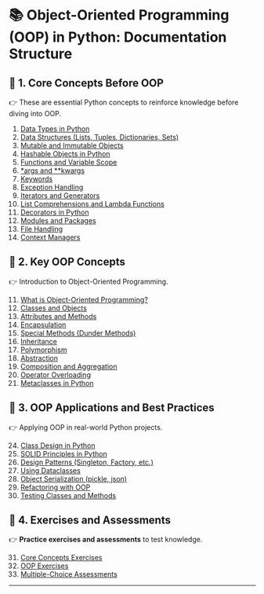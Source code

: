 # 📚 Object-Oriented Programming (OOP) in Python: Documentation Structure

## 🔹 **1. Core Concepts Before OOP**
👉 These are essential Python concepts to reinforce knowledge before diving into OOP.

1. [Data Types in Python](core-concepts/01_data-types-in-python.md)
2. [Data Structures (Lists, Tuples, Dictionaries, Sets)](core-concepts/02_data-structures.md)
3. [Mutable and Immutable Objects](core-concepts/03_mutable-and-immutable-objects.md)
4. [Hashable Objects in Python](core-concepts/04_hashable-objects-in-python.md)
5. [Functions and Variable Scope](core-concepts/05_functions-and-variable-scope.md)
6. [*args and **kwargs](core-concepts/06_args-and-kwargs.md)
7. [Keywords](core-concepts/07_keywords.md)
8. [Exception Handling](core-concepts/08_exception-handling.md)
9. [Iterators and Generators](core-concepts/09_iterators-and-generators.md)
10. [List Comprehensions and Lambda Functions](core-concepts/10_list-comprehensions-and-lambda-functions.md)
11. [Decorators in Python](core-concepts/11_decorators-in-python.md)
12. [Modules and Packages](core-concepts/12_modules-and-packages.md)
13. [File Handling](core-concepts/13_file-handling.md)
14. [Context Managers](core-concepts/14_context-managers.md)

## 🔹 **2. Key OOP Concepts**
👉 Introduction to Object-Oriented Programming.

11. [What is Object-Oriented Programming?](oop-concepts/01_what-is-oop.md)
12. [Classes and Objects](oop-concepts/02_classes-and-objects.md)
13. [Attributes and Methods](oop-concepts/03_attributes-and-methods.md)
14. [Encapsulation](oop-concepts/04_encapsulation.md)
15. [Special Methods (Dunder Methods)](oop-concepts/05_special-methods.md)
16. [Inheritance](oop-concepts/06_inheritance.md)
17. [Polymorphism](oop-concepts/07_polymorphism.md)
18. [Abstraction](oop-concepts/08_abstraction.md)
19. [Composition and Aggregation](oop-concepts/09_composition-and-aggregation.md)
20. [Operator Overloading](oop-concepts/10_operator-overloading.md)
21. [Metaclasses in Python](oop-concepts/11_metaclasses-in-python.md)

## 🔹 **3. OOP Applications and Best Practices**
👉 Applying OOP in real-world Python projects.

24. [Class Design in Python](oop-applications/01_class-design-in-python.md)
25. [SOLID Principles in Python](oop-applications/02_solid-principles-in-python.md)
26. [Design Patterns (Singleton, Factory, etc.)](oop-applications/03_design-patterns.md)
27. [Using Dataclasses](oop-applications/04_using-dataclasses.md)
28. [Object Serialization (pickle, json)](oop-applications/05_object-serialization.md)
29. [Refactoring with OOP](oop-applications/06_refactoring-with-oop.md)
30. [Testing Classes and Methods](oop-applications/07_testing-classes-and-methods.md)

## 🔹 **4. Exercises and Assessments**
👉 **Practice exercises and assessments** to test knowledge.

31. [Core Concepts Exercises](exercises/core-concepts-exercises.ipynb)
32. [OOP Exercises](exercises/oop-exercises.ipynb)
33. [Multiple-Choice Assessments](exercises/multiple-choice-assessments.ipynb)

---
